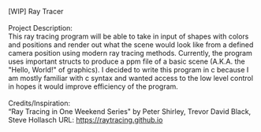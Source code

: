 [WIP] Ray Tracer<br />
<br />
Project Description:<br />
This ray tracing program will be able to take in input of shapes with colors and positions and render out what the scene would look like from a defined camera position using modern ray tracing methods. Currently, the program uses important structs to produce a ppm file of a basic scene (A.K.A. the "Hello, World!" of graphics). I decided to write this program in c because I am mostly familiar with c syntax and wanted access to the low level control in hopes it would improve efficiency of the program.<br />
<br />
Credits/Inspiration:<br />
“Ray Tracing in One Weekend Series" by Peter Shirley, Trevor David Black, Steve Hollasch          URL: https://raytracing.github.io
